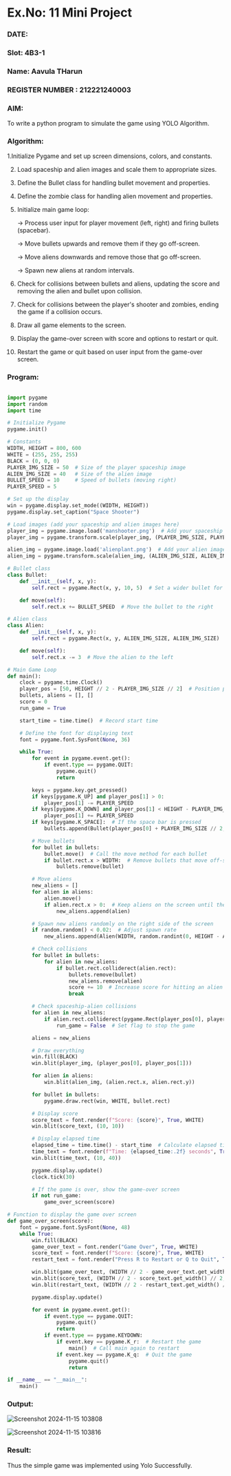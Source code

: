 # Ex.No: 11  Mini Project 
### DATE:                           
### Slot: 4B3-1
### Name: Aavula THarun
### REGISTER NUMBER : 212221240003 

### AIM: 

To write a python program to simulate the game using YOLO Algorithm.

### Algorithm:
1.Initialize Pygame and set up screen dimensions, colors, and constants.

2. Load spaceship and alien images and scale them to appropriate sizes.

3. Define the Bullet class for handling bullet movement and properties.

4. Define the zombie class for handling alien movement and properties.

5. Initialize main game loop:

    -> Process user input for player movement (left, right) and firing bullets (spacebar).

    -> Move bullets upwards and remove them if they go off-screen.

    -> Move aliens downwards and remove those that go off-screen.

    -> Spawn new aliens at random intervals.

7. Check for collisions between bullets and aliens, updating the score and removing the alien and bullet upon collision.

8. Check for collisions between the player's shooter and zombies, ending the game if a collision occurs.

9. Draw all game elements to the screen.

10. Display the game-over screen with score and options to restart or quit.

11. Restart the game or quit based on user input from the game-over screen.

### Program:
```python

import pygame
import random
import time

# Initialize Pygame
pygame.init()

# Constants
WIDTH, HEIGHT = 800, 600
WHITE = (255, 255, 255)
BLACK = (0, 0, 0)
PLAYER_IMG_SIZE = 50  # Size of the player spaceship image
ALIEN_IMG_SIZE = 40   # Size of the alien image
BULLET_SPEED = 10     # Speed of bullets (moving right)
PLAYER_SPEED = 5

# Set up the display
win = pygame.display.set_mode((WIDTH, HEIGHT))
pygame.display.set_caption("Space Shooter")

# Load images (add your spaceship and alien images here)
player_img = pygame.image.load('manshooter.png')  # Add your spaceship image path here
player_img = pygame.transform.scale(player_img, (PLAYER_IMG_SIZE, PLAYER_IMG_SIZE))

alien_img = pygame.image.load('alienplant.png')  # Add your alien image path here
alien_img = pygame.transform.scale(alien_img, (ALIEN_IMG_SIZE, ALIEN_IMG_SIZE))

# Bullet class
class Bullet:
    def __init__(self, x, y):
        self.rect = pygame.Rect(x, y, 10, 5)  # Set a wider bullet for horizontal shooting

    def move(self):
        self.rect.x += BULLET_SPEED  # Move the bullet to the right

# Alien class
class Alien:
    def __init__(self, x, y):
        self.rect = pygame.Rect(x, y, ALIEN_IMG_SIZE, ALIEN_IMG_SIZE)

    def move(self):
        self.rect.x -= 3  # Move the alien to the left

# Main Game Loop
def main():
    clock = pygame.time.Clock()
    player_pos = [50, HEIGHT // 2 - PLAYER_IMG_SIZE // 2]  # Position player in top-left corner
    bullets, aliens = [], []
    score = 0
    run_game = True

    start_time = time.time()  # Record start time

    # Define the font for displaying text
    font = pygame.font.SysFont(None, 36)

    while True:
        for event in pygame.event.get():
            if event.type == pygame.QUIT:
                pygame.quit()
                return

        keys = pygame.key.get_pressed()
        if keys[pygame.K_UP] and player_pos[1] > 0:
            player_pos[1] -= PLAYER_SPEED
        if keys[pygame.K_DOWN] and player_pos[1] < HEIGHT - PLAYER_IMG_SIZE:
            player_pos[1] += PLAYER_SPEED
        if keys[pygame.K_SPACE]:  # If the space bar is pressed
            bullets.append(Bullet(player_pos[0] + PLAYER_IMG_SIZE // 2, player_pos[1] + PLAYER_IMG_SIZE // 2))

        # Move bullets
        for bullet in bullets:
            bullet.move()  # Call the move method for each bullet
            if bullet.rect.x > WIDTH:  # Remove bullets that move off-screen (right side)
                bullets.remove(bullet)

        # Move aliens
        new_aliens = []
        for alien in aliens:
            alien.move()
            if alien.rect.x > 0:  # Keep aliens on the screen until they go off the left side
                new_aliens.append(alien)

        # Spawn new aliens randomly on the right side of the screen
        if random.random() < 0.02:  # Adjust spawn rate
            new_aliens.append(Alien(WIDTH, random.randint(0, HEIGHT - ALIEN_IMG_SIZE)))

        # Check collisions
        for bullet in bullets:
            for alien in new_aliens:
                if bullet.rect.colliderect(alien.rect):
                    bullets.remove(bullet)
                    new_aliens.remove(alien)
                    score += 10  # Increase score for hitting an alien
                    break

        # Check spaceship-alien collisions
        for alien in new_aliens:
            if alien.rect.colliderect(pygame.Rect(player_pos[0], player_pos[1], PLAYER_IMG_SIZE, PLAYER_IMG_SIZE)):
                run_game = False  # Set flag to stop the game

        aliens = new_aliens

        # Draw everything
        win.fill(BLACK)
        win.blit(player_img, (player_pos[0], player_pos[1]))

        for alien in aliens:
            win.blit(alien_img, (alien.rect.x, alien.rect.y))

        for bullet in bullets:
            pygame.draw.rect(win, WHITE, bullet.rect)

        # Display score
        score_text = font.render(f"Score: {score}", True, WHITE)
        win.blit(score_text, (10, 10))

        # Display elapsed time
        elapsed_time = time.time() - start_time  # Calculate elapsed time
        time_text = font.render(f"Time: {elapsed_time:.2f} seconds", True, WHITE)
        win.blit(time_text, (10, 40))

        pygame.display.update()
        clock.tick(30)

        # If the game is over, show the game-over screen
        if not run_game:
            game_over_screen(score)

# Function to display the game over screen
def game_over_screen(score):
    font = pygame.font.SysFont(None, 48)
    while True:
        win.fill(BLACK)
        game_over_text = font.render("Game Over", True, WHITE)
        score_text = font.render(f"Score: {score}", True, WHITE)
        restart_text = font.render("Press R to Restart or Q to Quit", True, WHITE)

        win.blit(game_over_text, (WIDTH // 2 - game_over_text.get_width() // 2, HEIGHT // 2 - 60))
        win.blit(score_text, (WIDTH // 2 - score_text.get_width() // 2, HEIGHT // 2))
        win.blit(restart_text, (WIDTH // 2 - restart_text.get_width() // 2, HEIGHT // 2 + 40))

        pygame.display.update()

        for event in pygame.event.get():
            if event.type == pygame.QUIT:
                pygame.quit()
                return
            if event.type == pygame.KEYDOWN:
                if event.key == pygame.K_r:  # Restart the game
                    main()  # Call main again to restart
                if event.key == pygame.K_q:  # Quit the game
                    pygame.quit()
                    return

if __name__ == "__main__":
    main()

```
### Output:


![Screenshot 2024-11-15 103808](https://github.com/user-attachments/assets/df46b1f2-6480-4e18-9704-7e18afa3db13)


![Screenshot 2024-11-15 103816](https://github.com/user-attachments/assets/d397ed66-9f1c-4625-b838-5952babbe7ba)


### Result:
Thus the simple  game was implemented using Yolo Successfully.
